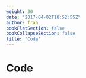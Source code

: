 ```yaml
---
weight: 30
date: "2017-04-02T18:52:55Z"
author: fran
bookFlatSection: false
bookCollapseSection: false
title: "Code"
---
```

# Code